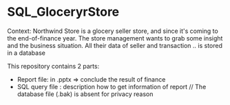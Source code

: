 # SQL_GloceryrStore

Context: Northwind Store is a glocery seller store, and since it's coming to the end-of-finance year.
The store management wants to grab some insight and the business situation. 
All their data of seller and transaction .. is stored in a database 

This repository contains 2 parts:
- Report file: in .pptx => conclude the result of finance
- SQL query file : description how to get information of report
// The database file (.bak) is absent for privacy reason
